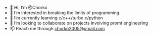 - 👋 Hi, I’m @Chorko
- 👀 I’m interested in breaking the limits of programming
- 🌱 I’m currently learning c/c++/turbo c/python
- 💞️ I’m looking to collaborate on projects involving promt engineering 
- 📫 Reach me through chorko2005@gmail.com

<!---
Chorko/Chorko is a ✨ special ✨ repository because its `README.md` (this file) appears on your GitHub profile.
You can click the Preview link to take a look at your changes.
--->
